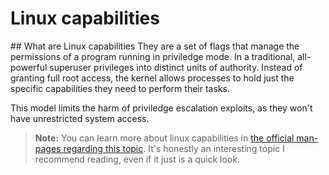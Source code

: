 # Linux capabilities
## What are Linux capabilities
They are a set of flags that manage the permissions of a program running in priviledge mode. 
In a traditional, all-powerful superuser privileges into distinct units of authority.
Instead of granting full root access, the kernel allows processes to hold just the specific capabilities they need to perform their tasks.

This model limits the harm of priviledge escalation exploits, as they won't have unrestricted system access.

> **Note:** You can learn more about linux capabilities in [the official man-pages regarding this topic](https://man7.org/linux/man-pages/man7/capabilities.7.html). It's honestly an interesting topic I recommend reading, even if it just is a quick look.